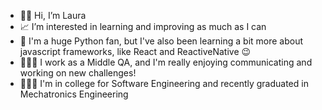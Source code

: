 - 👋🏽 Hi, I’m Laura
- 📈 I’m interested in learning and improving as much as I can
- 🐍 I'm a huge Python fan, but I've also been learning a bit more about javascript frameworks, like React and ReactiveNative 😉
- 👩🏽‍💻 I work as a Middle QA, and I'm really enjoying communicating and working on new challenges!
- 👩🏽‍🎓 I'm in college for Software Engineering and recently graduated in Mechatronics Engineering
